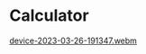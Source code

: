 # Calculator


[device-2023-03-26-191347.webm](https://user-images.githubusercontent.com/58213594/227789051-ca7e1461-d06f-40d4-a4b6-4190e2260ac4.webm)
